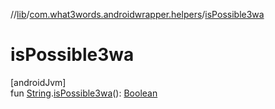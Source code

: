 //[lib](../../index.md)/[com.what3words.androidwrapper.helpers](index.md)/[isPossible3wa](is-possible3wa.md)

# isPossible3wa

[androidJvm]\
fun [String](https://kotlinlang.org/api/latest/jvm/stdlib/kotlin/-string/index.html).[isPossible3wa](is-possible3wa.md)(): [Boolean](https://kotlinlang.org/api/latest/jvm/stdlib/kotlin/-boolean/index.html)
